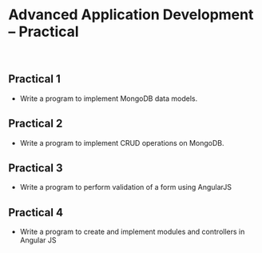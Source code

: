 <h1>Advanced Application Development – Practical</h1>
<br>

## Practical 1

* Write a program to implement MongoDB data models.

## Practical 2

* Write a program to implement CRUD operations on MongoDB.

## Practical 3

* Write a program to perform validation of a form using AngularJS

## Practical 4

* Write a program to create and implement modules and controllers in Angular JS
